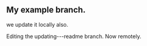 ## My example branch.


we update it locally also.


Editing the updating---readme branch. Now remotely.
